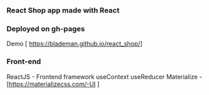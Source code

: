 ### React Shop app made with React

### Deployed on gh-pages

Demo [ https://blademan.github.io/react_shop/]

### Front-end

ReactJS - Frontend framework
useContext
useReducer
Materialize - [https://materializecss.com/-UI ]
